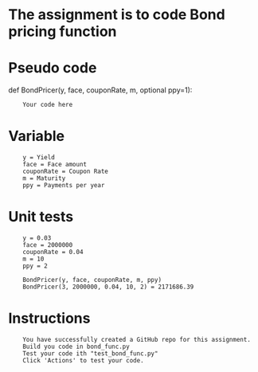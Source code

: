 # The assignment is to code Bond pricing function


# Pseudo code

def BondPricer(y, face, couponRate, m, optional ppy=1):

        Your code here
  

# Variable
        
        y = Yield
        face = Face amount
        couponRate = Coupon Rate
        m = Maturity
        ppy = Payments per year

# Unit tests

        y = 0.03
        face = 2000000
        couponRate = 0.04
        m = 10
        ppy = 2
        
        BondPricer(y, face, couponRate, m, ppy)
        BondPricer(3, 2000000, 0.04, 10, 2) = 2171686.39
        
 # Instructions
        
        You have successfully created a GitHub repo for this assignment.
        Build you code in bond_func.py
        Test your code ith "test_bond_func.py"
        Click 'Actions' to test your code.
   
        
 
        
